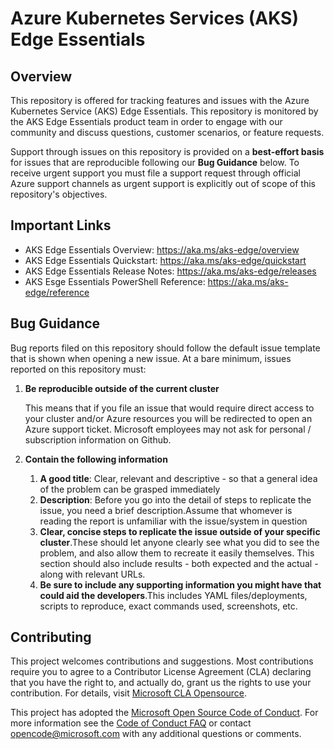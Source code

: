 # Azure Kubernetes Services (AKS) Edge Essentials

## Overview

This repository is offered for tracking features and issues with the Azure Kubernetes Service (AKS) Edge Essentials. This repository is monitored by the AKS Edge Essentials product team in order to engage with our community and discuss questions, customer scenarios, or feature requests.

Support through issues on this repository is provided on a **best-effort basis** for issues that are reproducible following our **Bug Guidance** below. To receive urgent support you must file a support request through official Azure support channels as urgent support is explicitly out of scope of this repository's objectives.

## Important Links

- AKS Edge Essentials Overview: https://aka.ms/aks-edge/overview
- AKS Edge Essentials Quickstart: https://aka.ms/aks-edge/quickstart
- AKS Edge Essentials Release Notes: https://aka.ms/aks-edge/releases
- AKS Esge Essentials PowerShell Reference: https://aka.ms/aks-edge/reference

## Bug Guidance

Bug reports filed on this repository should follow the default issue template that is shown when opening a new issue. At a bare minimum, issues reported on this repository must:

1. **Be reproducible outside of the current cluster**

    This means that if you file an issue that would require direct access to your cluster and/or Azure resources you will be redirected to open an Azure support ticket. Microsoft employees may not ask for personal / subscription information on Github. 

1. **Contain the following information**
    1. **A good title**: Clear, relevant and descriptive - so that a general idea of the problem can be grasped immediately
    1. **Description**: Before you go into the detail of steps to replicate the issue, you need a brief description.Assume that whomever is reading the report is unfamiliar with the issue/system in question
    1. **Clear, concise steps to replicate the issue outside of your specific cluster**.These should let anyone clearly see what you did to see the problem, and also allow them to recreate it easily themselves. This section should also include results - both expected and the actual - along with relevant URLs.
    1. **Be sure to include any supporting information you might have that could aid the developers**.This includes YAML files/deployments, scripts to reproduce, exact commands used, screenshots, etc.

## Contributing

This project welcomes contributions and suggestions. Most contributions require you to agree to a Contributor License Agreement (CLA) declaring that you have the right to, and actually do, grant us
the rights to use your contribution. For details, visit [Microsoft CLA Opensource](https://cla.opensource.microsoft.com).

This project has adopted the [Microsoft Open Source Code of Conduct](https://opensource.microsoft.com/codeofconduct/).
For more information see the [Code of Conduct FAQ](https://opensource.microsoft.com/codeofconduct/faq/) or
contact [opencode@microsoft.com](mailto:opencode@microsoft.com) with any additional questions or comments.